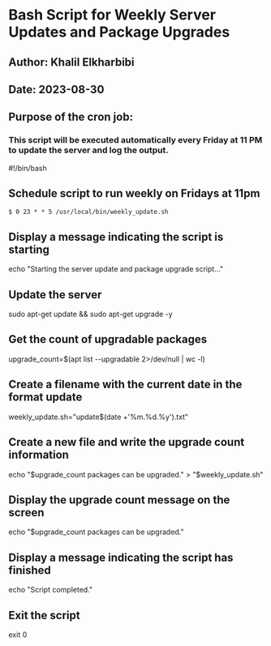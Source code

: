 # Bash Script for Weekly Server Updates and Package Upgrades


## Author: Khalil Elkharbibi
## Date: 2023-08-30

## Purpose of the cron job:
### This script will be executed automatically every Friday at 11 PM to update the server and log the output.

#!/bin/bash

## Schedule script to run weekly on Fridays at 11pm
`$ 0 23 * * 5 /usr/local/bin/weekly_update.sh`

## Display a message indicating the script is starting
echo "Starting the server update and package upgrade script..."

## Update the server
sudo apt-get update && sudo apt-get upgrade -y

## Get the count of upgradable packages
upgrade_count=$(apt list --upgradable 2>/dev/null | wc -l)

## Create a filename with the current date in the format update
weekly_update.sh="update$(date +'%m.%d.%y').txt"

## Create a new file and write the upgrade count information
echo "$upgrade_count packages can be upgraded." > "$weekly_update.sh"

## Display the upgrade count message on the screen
echo "$upgrade_count packages can be upgraded."

## Display a message indicating the script has finished
echo "Script completed."

## Exit the script
exit 0

